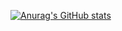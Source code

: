 [![Anurag's GitHub stats](https://github-readme-stats.vercel.app/api?username=johnnydappz)](https://github.com/anuraghazra/github-readme-stats)
